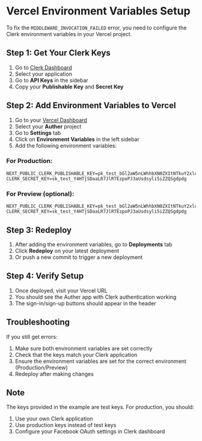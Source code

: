 # Vercel Environment Variables Setup

To fix the `MIDDLEWARE_INVOCATION_FAILED` error, you need to configure the Clerk environment variables in your Vercel project.

## Step 1: Get Your Clerk Keys

1. Go to [Clerk Dashboard](https://dashboard.clerk.com/)
2. Select your application
3. Go to **API Keys** in the sidebar
4. Copy your **Publishable Key** and **Secret Key**

## Step 2: Add Environment Variables to Vercel

1. Go to your [Vercel Dashboard](https://vercel.com/dashboard)
2. Select your **Auther** project
3. Go to **Settings** tab
4. Click on **Environment Variables** in the left sidebar
5. Add the following environment variables:

### For Production:
```
NEXT_PUBLIC_CLERK_PUBLISHABLE_KEY=pk_test_bGl2aW5nLWhhbXN0ZXItNTkuY2xlcmsuYWNjb3VudHMuZGV2JA
CLERK_SECRET_KEY=sk_test_Y4HTjSDaaLR7JlRTEzpoPJ3aUsdsyli5iZZQSgdpdg
```

### For Preview (optional):
```
NEXT_PUBLIC_CLERK_PUBLISHABLE_KEY=pk_test_bGl2aW5nLWhhbXN0ZXItNTkuY2xlcmsuYWNjb3VudHMuZGV2JA
CLERK_SECRET_KEY=sk_test_Y4HTjSDaaLR7JlRTEzpoPJ3aUsdsyli5iZZQSgdpdg
```

## Step 3: Redeploy

1. After adding the environment variables, go to **Deployments** tab
2. Click **Redeploy** on your latest deployment
3. Or push a new commit to trigger a new deployment

## Step 4: Verify Setup

1. Once deployed, visit your Vercel URL
2. You should see the Auther app with Clerk authentication working
3. The sign-in/sign-up buttons should appear in the header

## Troubleshooting

If you still get errors:
1. Make sure both environment variables are set correctly
2. Check that the keys match your Clerk application
3. Ensure the environment variables are set for the correct environment (Production/Preview)
4. Redeploy after making changes

## Note

The keys provided in the example are test keys. For production, you should:
1. Use your own Clerk application
2. Use production keys instead of test keys
3. Configure your Facebook OAuth settings in Clerk dashboard
